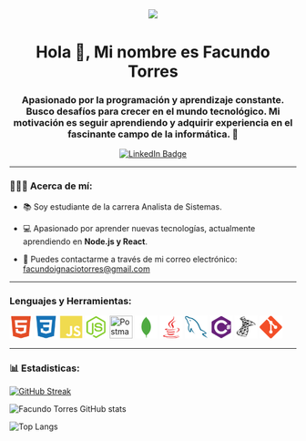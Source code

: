<div class="id" align="center">
   <img src="https://media.giphy.com/media/mYhd1NHQkHmZLiqN7M/giphy.gif" width="200"> 
   <h1 align="center">Hola 👋, Mi nombre es Facundo Torres</h1>
   <h3 align="center">Apasionado por la programación y aprendizaje constante. Busco desafíos para crecer en el mundo tecnológico. Mi motivación es seguir aprendiendo y adquirir experiencia en el fascinante campo de la informática. 🚀</h3>
</div>

<div id="badges" align="center">
    <a href="https://www.linkedin.com/in/facutorres93/">
     <img src="https://img.shields.io/badge/Linkendin-blue?logo=LinkedIn&link=https%3A%2F%2Fwww.linkedin.com%2Fin%2Ffacutorres93%2F" alt="LinkedIn Badge">   
    </a>
</div>

---

### 👨🏻‍💻 Acerca de mí:

- 📚 Soy estudiante de la carrera Analista de Sistemas.
  
- 💻 Apasionado por aprender nuevas tecnologías, actualmente aprendiendo en **Node.js y React**.
  
- 📩 Puedes contactarme a través de mi correo electrónico: facundoignaciotorres@gmail.com



---

<div align="left">
    <h3>Lenguajes y Herramientas:</h3>
    <div>
        <img src="https://github.com/devicons/devicon/blob/master/icons/html5/html5-plain.svg" title="HTML5" **alt="HTML5" width="40" height="40">
        <img src="https://github.com/devicons/devicon/blob/master/icons/css3/css3-plain.svg" title="CSS3" **alt="CSS3" width="40" height="40">
        <img src="https://github.com/devicons/devicon/blob/master/icons/javascript/javascript-plain.svg" title="JavaScript" **alt="JavaScript" width="40" height="40">
        <img src="https://github.com/devicons/devicon/blob/master/icons/nodejs/nodejs-plain.svg" title="NodeJs" **alt="NodeJs" width="40" height="40">
        <img src="https://github.com/flathub/com.getpostman.Postman/blob/master/logo-mark.svg" title="Postman" **alt="Postman" width="40" height="40">
        <img src="https://github.com/devicons/devicon/blob/master/icons/mongodb/mongodb-plain.svg" title="MongoDB" **alt="MongoDB" width="40" height="40">
        <img src="https://github.com/devicons/devicon/blob/master/icons/java/java-plain.svg" title="JAVA" **alt="JAVA" width="40" height="40">
        <img src="https://github.com/devicons/devicon/blob/master/icons/mysql/mysql-plain.svg" title="MySql" **alt="MySql" width="40" height="40">
        <img src="https://github.com/devicons/devicon/blob/master/icons/csharp/csharp-plain.svg" title="C#" **alt="C#" width="40" height="40">
        <img src="https://github.com/devicons/devicon/blob/master/icons/microsoftsqlserver/microsoftsqlserver-plain.svg" title="SQLserver" **alt="SQLserver" width="40" height="40">
        <img src="https://github.com/devicons/devicon/blob/master/icons/git/git-plain.svg" title="Git" **alt="Git" width="40" height="40">
    </div>
</div>

---

### 📊 Estadisticas:

[![GitHub Streak](http://github-readme-streak-stats.herokuapp.com?user=FacundoTorres93&theme=dark&hide_border=true&locale=es&date_format=M%20j%5B%2C%20Y%5D)](https://git.io/streak-stats)

![Facundo Torres GitHub stats](https://github-readme-stats.vercel.app/api?username=FacundoTorres93&theme=onedark)

![Top Langs](https://github-readme-stats.vercel.app/api/top-langs/?username=FacundoTorres93&hide_progress=true)
